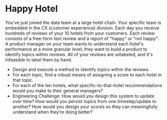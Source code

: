 
# Happy Hotel

You've just joined the data team at a large hotel chain. Your specific team is embedded in the CX (customer experience) division. Each day you receive hundreds of reviews of your 10 hotels from your customers. Each review consists of a free-form text review and a report of "happy" or "not happy". A product manager on your team wants to understand each hotel's performance at a more granular level; they want to build a product to identify topics within reviews. All of your reviews are unlabeled, and it's infeasible to label them by hand.

* Design and execute a method to identify topics within the reviews.
* For each topic, find a robust means of assigning a score to each hotel in that topic.
* For each of the ten hotels, what specific-to-that-hotel recommendations would you make to their general managers?
* Engineering Challenge: How would you design this system to update over time? How would you persist topics from one timestep/update to another? How would you design your scores so they can meaningfully understand when they’re doing better?